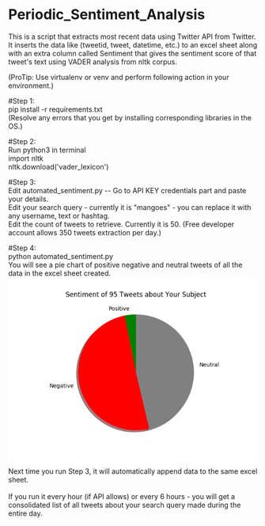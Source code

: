 # Periodic_Sentiment_Analysis
This is a script that extracts most recent data using Twitter API from Twitter. It inserts the data like (tweetid, tweet, datetime, etc.) to an excel sheet along with an extra column called Sentiment that gives the sentiment score of that tweet's text using VADER analysis from nltk corpus.

(ProTip: Use virtualenv or venv and perform following action in your environment.)

#Step 1:
<br>pip install -r requirements.txt
<br>(Resolve any errors that you get by installing corresponding libraries in the OS.)

#Step 2:
<br> Run python3 in terminal
<br>import nltk
<br>nltk.download('vader_lexicon')

#Step 3:
<br>Edit automated_sentiment.py -- Go to API KEY credentials part and paste your details.
<br>Edit your search query - currently it is "mangoes" - you can replace it with any username, text or hashtag.
<br>Edit the count of tweets to retrieve. Currently it is 50. (Free developer account allows 350 tweets extraction per day.)

#Step 4:
<br>python automated_sentiment.py
<br>You will see a pie chart of positive negative and neutral tweets of all the data in the excel sheet created.
![alt text](https://raw.githubusercontent.com/unabletodecide/Periodic_Sentiment_Analysis/master/Figure_1.png)
<br>Next time you run Step 3, it will automatically append data to the same excel sheet.
<br>
<br>If you run it every hour (if API allows) or every 6 hours - you will get a consolidated list of all tweets about your search query made during the entire day.

